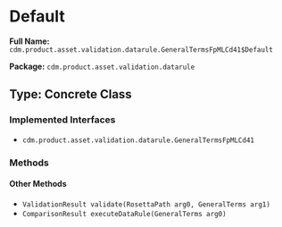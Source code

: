 # Default

**Full Name:** `cdm.product.asset.validation.datarule.GeneralTermsFpMLCd41$Default`

**Package:** `cdm.product.asset.validation.datarule`

## Type: Concrete Class

### Implemented Interfaces

- `cdm.product.asset.validation.datarule.GeneralTermsFpMLCd41`

### Methods

#### Other Methods

- `ValidationResult validate(RosettaPath arg0, GeneralTerms arg1)`
- `ComparisonResult executeDataRule(GeneralTerms arg0)`

